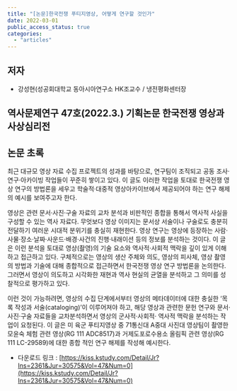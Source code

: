 ```yaml
---
title: "[논문]한국전쟁 푸티지영상, 어떻게 연구할 것인가"
date: 2022-03-01
public_access_status: true
categories: 
  - "articles"
---
```


## 저자
- 강성현(성공회대학교 동아시아연구소 HK조교수 / 냉전평화센터장  

## 역사문제연구 47호(2022.3.) 기획논문 한국전쟁 영상과 사상심리전 

## 논문 초록

최근 대규모 영상 자료 수집 프로젝트의 성과를 바탕으로, 연구팀이 조직되고 공동 조사·연구·아카이빙 작업들이 꾸준히 쌓이고 있다. 이 글도 이러한 작업을 토대로 한국전쟁 영상 연구의 방법론을 세우고 학술적·대중적 영상아카이브에서 제공되어야 하는 연구 해제의 예시를 보여주고자 한다. 

영상은 관련 문서·사진·구술 자료의 교차 분석과 비판적인 종합을 통해서 역사적 사실을 구성할 수 있는 역사 자료다. 무엇보다 영상 이미지는 문서상 서술이나 구술로도 충분히 전달하기 여러운 시대적 분위기를 충실히 재현한다. 영상 연구는 영상에 등장하는 사람·사물·장소·날짜·사운드·배경·사건의 진행·내래이션 등의 정보를 분석하는 것이다. 이 글은 이런 분석을 토대로 영상(촬영)의 기술 요소와 역사적·사회적 맥락을 깊이 있게 이해하고 접근하고 있다. 구체적으로는 영상의 생산 주체와 의도, 영상의 피사체, 영상 촬영의 방법과 기술에 대해 종합적으로 접근하면서 한국전쟁 영상 연구 방법론을 논의한다. 그러면서 영상이 의도하고 시각화한 재현과 역사 현실의 균열을 분석하고 그 의미를 성찰적으로 평가하고 있다.

이런 것이 가능하려면, 영상의 수집 단계에서부터 영상의 메타데이터에 대한 충실한 ‘목록 작성과 서술(cataloging)’이 이루어져야 하고, 해당 영상과 관련한 문헌 연구와 문서·사진·구술 자료들을 교차분석하면서 영상의 군사적·사회적· 역사적 맥락을 분석하는 작업이 요청된다. 이 글은 미 육군 푸티지영상 중 71통신대 A중대 사진대 영상팀이 촬영한 모윤숙 체험 관련 영상(RG 111 ADC8517)과 거제도포로수용소 올림픽 관련 영상(RG 111 LC-29589)에 대한 종합 적인 연구 해제를 작성해 예시한다.

- 다운로드 링크 : [https://kiss.kstudy.com/Detail/Jr?Ins=2361&Jur=30575&Vol=47&Num=0](https://kiss.kstudy.com/Detail/Jr?Ins=2361&Jur=30575&Vol=47&Num=0)